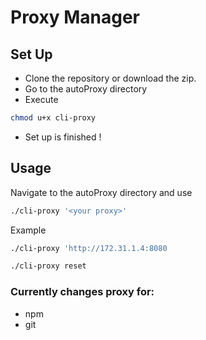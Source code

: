 # Proxy Manager



## Set Up

* Clone the repository or download the zip.
* Go to the autoProxy directory
* Execute 
```bash 
chmod u+x cli-proxy
```
* Set up is finished !
## Usage

Navigate to the autoProxy directory and use 
```bash 
./cli-proxy '<your proxy>'
```

Example
```bash
./cli-proxy 'http://172.31.1.4:8080
```

```bash
./cli-proxy reset
```
### Currently changes proxy for:
* npm
* git
